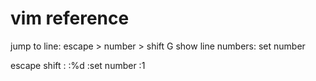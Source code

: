 # vim reference
jump to line: escape > number > shift G
show line numbers: set number

escape shift :
:%d
:set number
:1